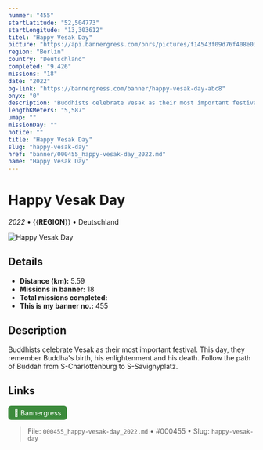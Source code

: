 ```yaml
---
nummer: "455"
startLatitude: "52,504773"
startLongitude: "13,303612"
titel: "Happy Vesak Day"
picture: "https://api.bannergress.com/bnrs/pictures/f14543f09d76f408e034faac2f60f883"
region: "Berlin"
country: "Deutschland"
completed: "9.426"
missions: "18"
date: "2022"
bg-link: "https://bannergress.com/banner/happy-vesak-day-abc8"
onyx: "0"
description: "Buddhists celebrate Vesak as their most important festival. This day, they remember Buddha's birth, his enlightenment and his death. Follow the path of Buddah from S-Charlottenburg to S-Savignyplatz."
lengthKMeters: "5,587"
umap: ""
missionDay: ""
notice: ""
title: "Happy Vesak Day"
slug: "happy-vesak-day"
href: "banner/000455_happy-vesak-day_2022.md"
name: "Happy Vesak Day"
---
```

# Happy Vesak Day

*2022* • {{__REGION__}} • Deutschland

![Happy Vesak Day](https://api.bannergress.com/bnrs/pictures/f14543f09d76f408e034faac2f60f883)



## Details
- **Distance (km):** 5.59
- **Missions in banner:** 18
- **Total missions completed:** 
- **This is my banner no.:** 455



## Description
Buddhists celebrate Vesak as their most important festival. This day, they remember Buddha's birth, his enlightenment and his death. Follow the path of Buddah from S-Charlottenburg to S-Savignyplatz.



## Links
<a href="https://bannergress.com/banner/happy-vesak-day-abc8" target="_blank" style="display:inline-block;margin-right:8px;padding:6px 12px;background:#3c8b3c;color:#fff;text-decoration:none;border-radius:6px;">🔗 Bannergress</a>



> File: `000455_happy-vesak-day_2022.md` • #000455 • Slug: `happy-vesak-day`
